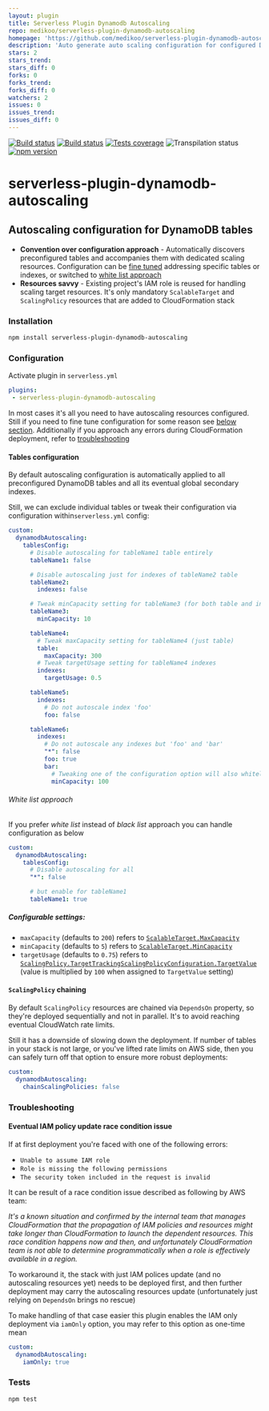 ```yaml
---
layout: plugin
title: Serverless Plugin Dynamodb Autoscaling
repo: medikoo/serverless-plugin-dynamodb-autoscaling
homepage: 'https://github.com/medikoo/serverless-plugin-dynamodb-autoscaling'
description: 'Auto generate auto scaling configuration for configured DynamoDB tables'
stars: 2
stars_trend: 
stars_diff: 0
forks: 0
forks_trend: 
forks_diff: 0
watchers: 2
issues: 0
issues_trend: 
issues_diff: 0
---
```



[![Build status][circleci-image]][circleci-url]
[![Build status][appveyor-image]][appveyor-url]
[![Tests coverage][codecov-image]][codecov-url]
![Transpilation status][transpilation-image]
[![npm version][npm-image]][npm-url]

# serverless-plugin-dynamodb-autoscaling
## Autoscaling configuration for DynamoDB tables

- __Convention over configuration approach__ - Automatically discovers preconfigured tables and accompanies them with dedicated scaling resources. Configuration can be [fine tuned](#tables-configuration) addressing specific tables or indexes, or switched to [white list approach](#white-list-approach)
- __Resources savvy__ - Existing project's IAM role is reused for handling scaling target resources. It's only mandatory `ScalableTarget` and `ScalingPolicy` resources that are added to CloudFormation stack

### Installation

```bash
npm install serverless-plugin-dynamodb-autoscaling
```

### Configuration

Activate plugin in `serverless.yml`

```yaml
plugins:
 - serverless-plugin-dynamodb-autoscaling
```

In most cases it's all you need to have autoscaling resources configured.
Still if you need to fine tune configuration for some reason see [below section](#tables-configuration). Additionally if you approach any errors during CloudFormation deployment, refer to [troubleshooting](#troubleshooting)

#### Tables configuration

By default autoscaling configuration is automatically applied to all preconfigured DynamoDB tables and all its eventual global secondary indexes.

Still, we can exclude individual tables or tweak their configuration via configuration within`serverless.yml` config:

```yaml
custom:
  dynamodbAutoscaling:
    tablesConfig:
      # Disable autoscaling for tableName1 table entirely
      tableName1: false 

      # Disable autoscaling just for indexes of tableName2 table
      tableName2:
        indexes: false 

      # Tweak minCapacity setting for tableName3 (for both table and indexes)
      tableName3:
        minCapacity: 10

      tableName4:
        # Tweak maxCapacity setting for tableName4 (just table)
        table:
          maxCapacity: 300
        # Tweak targetUsage setting for tableName4 indexes
        indexes:
          targetUsage: 0.5

      tableName5:
        indexes:
          # Do not autoscale index 'foo'
          foo: false

      tableName6:
        indexes:
          # Do not autoscale any indexes but 'foo' and 'bar'
          "*": false
          foo: true
          bar:
            # Tweaking one of the configuration option will also whitelist the index
            minCapacity: 100
```

###### White list approach

If you prefer _white list_ instead of _black list_ approach you can handle configuration as below

```yaml
custom:
  dynamodbAutoscaling:
    tablesConfig:
      # Disable autoscaling for all
      "*": false

      # but enable for tableName1
      tableName1: true
```

##### Configurable settings:

- `maxCapacity` (defaults to `200`) refers to [`ScalableTarget.MaxCapacity`](http://docs.aws.amazon.com/ApplicationAutoScaling/latest/APIReference/API_RegisterScalableTarget.html#API_RegisterScalableTarget_RequestSyntax)
- `minCapacity` (defaults to `5`) refers to [`ScalableTarget.MinCapacity`](http://docs.aws.amazon.com/ApplicationAutoScaling/latest/APIReference/API_RegisterScalableTarget.html#API_RegisterScalableTarget_RequestSyntax)
- `targetUsage` (defaults to `0.75`) refers to [`ScalingPolicy.TargetTrackingScalingPolicyConfiguration.TargetValue`](http://docs.aws.amazon.com/ApplicationAutoScaling/latest/APIReference/API_TargetTrackingScalingPolicyConfiguration.html) (value is multiplied by `100` when assigned to `TargetValue` setting)

#### `ScalingPolicy` chaining

By default `ScalingPolicy` resources are chained via `DependsOn` property, so they're deployed sequentially and not in parallel. It's to avoid reaching eventual CloudWatch rate limits.

Still it has a downside of slowing down the deployment. If number of tables in your stack is not large, or you've lifted rate limits on AWS side, then you can safely turn off that option to ensure more robust deployments:

```yaml
custom:
  dynamodbAutoscaling:
    chainScalingPolicies: false
```

### Troubleshooting

#### Eventual IAM policy update race condition issue

If at first deployment you're faced with one of the following errors:

- `Unable to assume IAM role`
- `Role is missing the following permissions`
- `The security token included in the request is invalid`

It can be result of a race condition issue described as following by AWS team:

_It's a known situation and confirmed by the internal team that manages CloudFormation that the propagation of IAM policies and resources might take longer than CloudFormation to launch the dependent resources. This race condition happens now and then, and unfortunately CloudFormation team is not able to determine programmatically when a role is effectively available in a region._

To workaround it, the stack with just IAM polices update (and no autoscaling resources yet) needs to be deployed first, and then further deployment may carry the autoscaling resources update (unfortunately just relying on `DependsOn` brings no rescue)

To make handling of that case easier this plugin enables the IAM only deployment via `iamOnly` option, you may refer to this option as one-time mean

```yaml
custom:
  dynamodbAutoscaling:
    iamOnly: true
```



### Tests

```bash
npm test
```

[circleci-image]: https://img.shields.io/circleci/project/github/medikoo/serverless-plugin-dynamodb-autoscaling.svg
[circleci-url]: https://circleci.com/gh/medikoo/serverless-plugin-dynamodb-autoscaling
[appveyor-image]: https://img.shields.io/appveyor/ci/medikoo/serverless-plugin-dynamodb-autoscaling.svg
[appveyor-url]: https://ci.appveyor.com/project/medikoo/serverless-plugin-dynamodb-autoscaling
[codecov-image]: https://img.shields.io/codecov/c/github/medikoo/serverless-plugin-dynamodb-autoscaling.svg
[codecov-url]: https://codecov.io/gh/medikoo/serverless-plugin-dynamodb-autoscaling
[transpilation-image]: https://img.shields.io/badge/transpilation-free-brightgreen.svg
[npm-image]: https://img.shields.io/npm/v/serverless-plugin-dynamodb-autoscaling.svg
[npm-url]: https://www.npmjs.com/package/serverless-plugin-dynamodb-autoscaling
